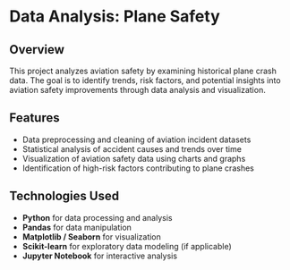 # Data Analysis: Plane Safety

## Overview
This project analyzes aviation safety by examining historical plane crash data. The goal is to identify trends, risk factors, and potential insights into aviation safety improvements through data analysis and visualization.

## Features
- Data preprocessing and cleaning of aviation incident datasets
- Statistical analysis of accident causes and trends over time
- Visualization of aviation safety data using charts and graphs
- Identification of high-risk factors contributing to plane crashes

## Technologies Used
- **Python** for data processing and analysis
- **Pandas** for data manipulation
- **Matplotlib / Seaborn** for visualization
- **Scikit-learn** for exploratory data modeling (if applicable)
- **Jupyter Notebook** for interactive analysis

